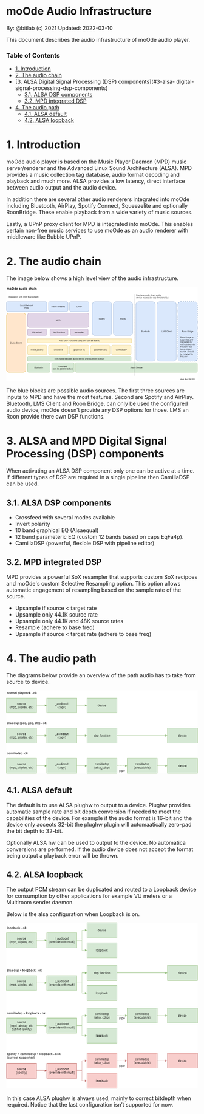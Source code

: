 moOde Audio Infrastructure <!-- omit in toc -->
===============================================
By: @bitlab (c) 2021
Updated: 2022-03-10

This document describes the audio infrastructure of moOde audio player.

### Table of Contents <!-- omit in toc -->

- [1. Introduction](#1-introduction)
- [2. The audio chain](#2-the-audio-chain)
- [3. ALSA Digital Signal Processing (DSP) components](#3-alsa- digital-signal-processing-dsp-components)
  - [3.1. ALSA DSP components](#31-alsa-dsp-components)
  - [3.2. MPD integrated DSP](#32-mpd-integrated-dsp)
- [4. The audio path](#4-the-audio-path)
  - [4.1. ALSA default](#41-alsa-default)
  - [4.2. ALSA loopback](#42-alsa-loopback)

# 1. Introduction

moOde audio player is based on the Music Player Daemon (MPD) music server/renderer and the Advanced Linux Sound Architecture (ALSA). MPD provides a music collection tag database, audio format decoding and playback and much more. ALSA provides a low latency, direct interface between audio output and the audio device.

In addition there are several other audio renderers integrated into moOde including Bluetooth, AirPlay, Spotify Connect, Squeezelite and optionally RoonBridge. These enable playback from a wide variety of music sources.

Lastly, a UPnP proxy client for MPD is integrated into moOde. This enables certain non-free music services to use moOde as an audio renderer with middleware like Bubble UPnP.

# 2. The audio chain

The image below shows a high level view of the audio infrastructure.

![](images/moode_audio_chain.png)

The blue blocks are possible audio sources. The first three sources are inputs to MPD and have the most features. Second are Spotify and AirPlay. Bluetooth, LMS Client and Roon Bridge, can only be used the configured audio device, moOde doesn’t provide any DSP options for those. LMS an Roon provide there own DSP functions.

# 3. ALSA and MPD Digital Signal Processing (DSP) components

When activating an ALSA DSP component only one can be active at a time. If different types of DSP are required in a single pipeline then CamillaDSP can be used.

## 3.1. ALSA DSP components

- Crossfeed with several modes available
- Invert polarity
- 10 band graphical EQ (Alsaequal)
- 12 band parameteric EQ (custom 12 bands based on caps EqFa4p).
- CamillaDSP (powerful, flexible DSP with pipeline editor)

## 3.2. MPD integrated DSP

MPD provides a powerful SoX resampler that supports custom SoX recipoes and moOde's custom Selective Resampling option. This option allows automatic engagement of resampling based on the sample rate of the source.

- Upsample if source < target rate
- Upsample only 44.1K source rate
- Upsample only 44.1K and 48K source rates
- Resample (adhere to base freq)
- Upsample if source < target rate (adhere to base freq)

# 4. The audio path

The diagrams below provide an overview of the path audio has to take from source to device.

![](images/alsa_audio_chain_normal.png)

## 4.1. ALSA default

The default is to use ALSA plughw to output to a device. Plughw provides automatic sample rate and bit depth conversion if needed to meet the capabilities of the device. For example if the audio format is 16-bit and the device only acceots 32-bit the plughw plugin will automaatically zero-pad the bit depth to 32-bit.

Optionally ALSA hw can be used to output to the device. No automatica conversions are performed. If the audio device does not accept the format being output a playback error will be thrown.

## 4.2. ALSA loopback

The output PCM stream can be duplicated and routed to a Loopback device for consumption by other applications for example VU meters or a Multiroom sender daemon.

Below is the alsa configuration when Loopback is on.

![](images/alsa_audio_chain_loopback.png)

In this case ALSA plughw is always used, mainly to correct bitdepth when required. Notice that the last configuration isn’t supported for now.
